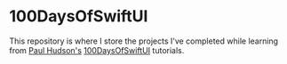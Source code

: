 # 100DaysOfSwiftUI
This repository is where I store the projects I've completed while learning from [Paul Hudson's](https://github.com/twostraws) [100DaysOfSwiftUI](https://www.hackingwithswift.com/100/swiftui) tutorials.
